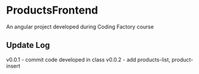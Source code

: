 # ProductsFrontend

An angular project developed during Coding Factory course

## Update Log

v0.0.1 - commit code developed in class
v0.0.2 - add products-list, product-insert
